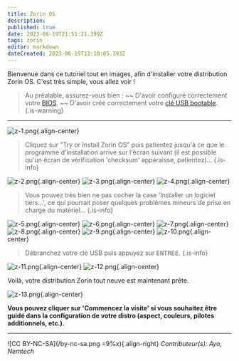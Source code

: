 ```yaml
---
title: Zorin OS
description: 
published: true
date: 2023-06-19T21:51:21.399Z
tags: zorin
editor: markdown
dateCreated: 2023-06-19T13:10:05.393Z
---
```


Bienvenue dans ce tutoriel tout en images, afin d'installer votre distribution Zorin OS. C'est très simple, vous allez voir !

> Au préalable, assurez-vous bien : 
> ~~ D'avoir configuré correctement votre [BIOS](/tutoriels/bios-boot).
> ~~ D'avoir créé correctement votre [clé USB bootable](/tutoriels/usb-bootable).
{.is-warning}

---

![z-1.png](/images/zorin-1.png){.align-center}

> Cliquez sur "Try or Install Zorin OS" puis patientez jusqu'à ce que le programme d'installation arrive sur l'écran suivant (il est possible qu'un écran de vérification 'checksum' apparaisse, patientez)...
{.is-info}

![z-2.png](/images/zorin-2.png){.align-center}
![z-3.png](/images/zorin-3.png){.align-center}
![z-4.png](/images/zorin-4.png){.align-center}

> Vous pouvez très bien ne pas cocher la case 'Installer un logiciel tiers...', ce qui pourrait poser quelques problèmes mineurs de prise en charge du matériel...
{.is-info}

![z-5.png](/images/zorin-5.png){.align-center}
![z-6.png](/images/zorin-6.png){.align-center}
![z-7.png](/images/zorin-7.png){.align-center}
![z-8.png](/images/zorin-8.png){.align-center}
![z-9.png](/images/zorin-9.png){.align-center}
![z-10.png](/images/zorin-10.png){.align-center}

> Débranchez votre clé USB puis appuyez sur <kbd>ENTREE</kbd>.
{.is-info}

![z-11.png](/images/zorin-11.png){.align-center}
![z-12.png](/images/zorin-12.png){.align-center}

Voilà, votre distribution Zorin tout neuve est maintenant prête.

![z-13.png](/images/zorin-13.png){.align-center}

**Vous pouvez cliquer sur 'Commencez la visite' si vous souhaitez être guidé dans la configuration de votre distro (aspect, couleurs, pilotes additionnels, etc.).**

---
![CC BY-NC-SA](/by-nc-sa.png =9%x){.align-right} *Contributeur(s): Ayo, Nemtech*